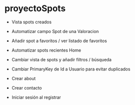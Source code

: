 # proyectoSpots

- Vista spots creados
- Automatizar campo Spot de una Valoracion
- Añadir spot a favoritos / ver listado de favoritos
- Automatizar spots recientes Home
- Cambiar vista de spots y añadir filtros / búsqueda

- Cambiar PrimaryKey de Id a Usuario para evitar duplicados

- Crear about
- Crear contacto

- Iniciar sesión al registrar
